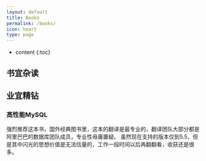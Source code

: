```yaml
---
layout: default
title: Books
permalink: /books/
icon: heart
type: page
---
```


* content
{:toc}

## 书宜杂读


## 业宜精钻

### 高性能MySQL

强烈推荐这本书，国外经典图书里，这本的翻译是最专业的，翻译团队大部分都是阿里巴巴的数据库团队成员，专业性毋庸置疑。 虽然现在支持的版本仅到5.5，但是其中闪光的思想价值是无法估量的，工作一段时间以后再翻翻看，收获还是很多。
